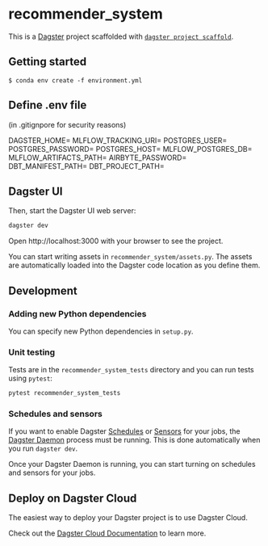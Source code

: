# recommender_system

This is a [Dagster](https://dagster.io/) project scaffolded with [`dagster project scaffold`](https://docs.dagster.io/getting-started/create-new-project).

## Getting started

	$ conda env create -f environment.yml


## Define .env file

(in .gitignpore for security reasons)

DAGSTER_HOME=
MLFLOW_TRACKING_URI=
POSTGRES_USER=
POSTGRES_PASSWORD=
POSTGRES_HOST=
MLFLOW_POSTGRES_DB=
MLFLOW_ARTIFACTS_PATH=
AIRBYTE_PASSWORD=
DBT_MANIFEST_PATH=
DBT_PROJECT_PATH=

## Dagster UI
Then, start the Dagster UI web server:

```bash
dagster dev
```

Open http://localhost:3000 with your browser to see the project.

You can start writing assets in `recommender_system/assets.py`. The assets are automatically loaded into the Dagster code location as you define them.

## Development

### Adding new Python dependencies

You can specify new Python dependencies in `setup.py`.

### Unit testing

Tests are in the `recommender_system_tests` directory and you can run tests using `pytest`:

```bash
pytest recommender_system_tests
```

### Schedules and sensors

If you want to enable Dagster [Schedules](https://docs.dagster.io/concepts/partitions-schedules-sensors/schedules) or [Sensors](https://docs.dagster.io/concepts/partitions-schedules-sensors/sensors) for your jobs, the [Dagster Daemon](https://docs.dagster.io/deployment/dagster-daemon) process must be running. This is done automatically when you run `dagster dev`.

Once your Dagster Daemon is running, you can start turning on schedules and sensors for your jobs.

## Deploy on Dagster Cloud

The easiest way to deploy your Dagster project is to use Dagster Cloud.

Check out the [Dagster Cloud Documentation](https://docs.dagster.cloud) to learn more.


